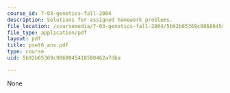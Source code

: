 ```yaml
---
course_id: 7-03-genetics-fall-2004
description: Solutions for assigned homework problems.
file_location: /coursemedia/7-03-genetics-fall-2004/5b92b65369c9868045418580462a7dba_pset6_ans.pdf
file_type: application/pdf
layout: pdf
title: pset6_ans.pdf
type: course
uid: 5b92b65369c9868045418580462a7dba

---
```

None
